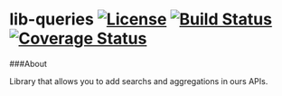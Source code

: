 # lib-queries [![License](http://img.shields.io/badge/license-Apache2-blue.svg?style=flat)](http://www.apache.org/licenses/LICENSE-2.0.txt) [![Build Status](https://travis-ci.org/bq/lib-queries.svg?branch=master)](https://travis-ci.org/bq/lib-queries) [![Coverage Status](https://coveralls.io/repos/bq/lib-queries/badge.svg?branch=master)](https://coveralls.io/r/bq/lib-queries?branch=master)

###About

Library that allows you to add searchs and aggregations in ours APIs.
